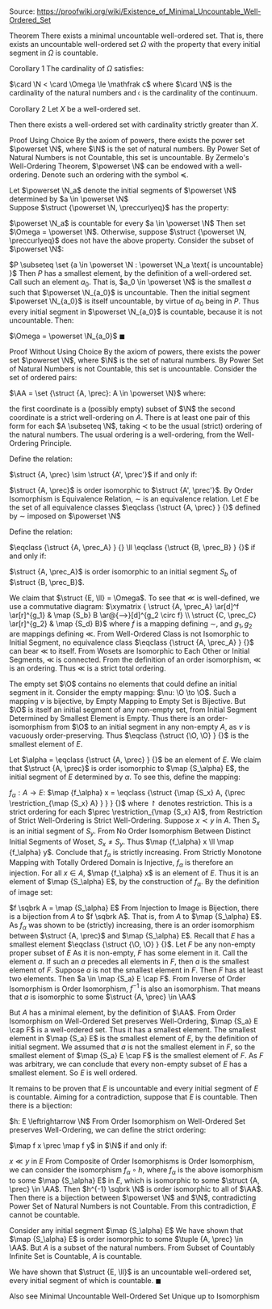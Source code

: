 # 

Source: https://proofwiki.org/wiki/Existence_of_Minimal_Uncountable_Well-Ordered_Set



Theorem
There exists a minimal uncountable well-ordered set.
That is, there exists an uncountable well-ordered set $\Omega$ with the property that every initial segment in $\Omega$ is countable.


Corollary 1
The cardinality of $\Omega$ satisfies:

$\card \N < \card \Omega \le \mathfrak c$
where $\card \N$ is the cardinality of the natural numbers and  $\mathfrak c$ is the cardinality of the continuum.


Corollary 2
Let $X$ be a well-ordered set.

Then there exists a well-ordered set with cardinality strictly greater than $X$.


Proof Using Choice
By the axiom of powers, there exists the power set $\powerset \N$, where $\N$ is the set of natural numbers.
By Power Set of Natural Numbers is not Countable, this set is uncountable.
By Zermelo's Well-Ordering Theorem, $\powerset \N$ can be endowed with a well-ordering.
Denote such an ordering with the symbol $\preccurlyeq$.

Let $\powerset \N_a$ denote the initial segments of $\powerset \N$ determined by $a \in \powerset \N$  
Suppose $\struct {\powerset \N, \preccurlyeq}$ has the property:

$\powerset \N_a$ is countable for every $a \in \powerset \N$
Then set $\Omega = \powerset \N$.
Otherwise, suppose $\struct {\powerset \N, \preccurlyeq}$ does not have the above property.
Consider the subset of $\powerset \N$:

$P \subseteq \set {a \in \powerset \N : \powerset \N_a \text{ is uncountable} }$
Then $P$ has a smallest element, by the definition of a well-ordered set.
Call such an element $a_0$.
That is, $a_0 \in \powerset \N$ is the smallest $a$ such that $\powerset \N_{a_0}$ is uncountable.
Then the initial segment $\powerset \N_{a_0}$ is itself uncountable, by virtue of $a_0$ being in $P$.
Thus every initial segment in $\powerset \N_{a_0}$ is countable, because it is not uncountable.
Then:

$\Omega = \powerset \N_{a_0}$
$\blacksquare$


Proof Without Using Choice
By the axiom of powers, there exists the power set $\powerset \N$, where $\N$ is the set of natural numbers.
By Power Set of Natural Numbers is not Countable, this set is uncountable.
Consider the set of ordered pairs:

$\AA = \set {\struct {A, \prec}: A \in \powerset \N}$
where:

the first coordinate is a (possibly empty) subset of $\N$
the second coordinate is a strict well-ordering on $A$.
There is at least one pair of this form for each $A \subseteq \N$, taking $\prec$ to be the usual (strict) ordering of the natural numbers.
The usual ordering is a well-ordering, from the Well-Ordering Principle.

Define the relation:

$\struct {A, \prec} \sim \struct {A', \prec'}$
if and only if:

$\struct {A, \prec}$ is order isomorphic to $\struct {A', \prec'}$.
By Order Isomorphism is Equivalence Relation, $\sim$ is an equivalence relation.
Let $E$ be the set of all equivalence classes $\eqclass {\struct {A, \prec} } {}$ defined by $\sim$ imposed on $\powerset \N$ 

Define the relation:

$\eqclass {\struct {A, \prec_A} } {} \ll \eqclass {\struct {B, \prec_B} } {}$
if and only if:

$\struct {A, \prec_A}$ is order isomorphic to an initial segment $S_b$ of $\struct {B, \prec_B}$.

We claim that $\struct {E, \ll} = \Omega$.
To see that $\ll$ is well-defined, we use a commutative diagram: 
$\xymatrix {
\struct {A, \prec_A} \ar[d]^f \ar[r]^{g_1} & \map {S_b} B \ar@{-->}[d]^{g_2 \circ f} \\
\struct {C, \prec_C} \ar[r]^{g_2} & \map {S_d} B}$
where $f$ is a mapping defining $\sim$, and $g_1, g_2$ are mappings defining $\ll$.
From Well-Ordered Class is not Isomorphic to Initial Segment, no equivalence class $\eqclass {\struct {A, \prec_A} } {}$ can bear $\ll$ to itself.
From Wosets are Isomorphic to Each Other or Initial Segments, $\ll$ is connected.
From the definition of an order isomorphism, $\ll$ is an ordering.
Thus $\ll$ is a strict total ordering.

The empty set $\O$ contains no elements that could define an initial segment in it.
Consider the empty mapping: $\nu: \O \to \O$.
Such a mapping $\nu$ is bijective, by Empty Mapping to Empty Set is Bijective.
But $\O$ is itself an initial segment of any non-empty set, from Initial Segment Determined by Smallest Element is Empty.
Thus there is an order-isomorphism from $\O$ to an initial segment in any non-empty $A$, as $\nu$ is vacuously order-preserving.
Thus $\eqclass {\struct {\O, \O} } {}$ is the smallest element of $E$.

Let $\alpha = \eqclass {\struct {A, \prec} } {}$ be an element of $E$.
We claim that $\struct {A, \prec}$ is order isomorphic to $\map {S_\alpha} E$, the initial segment of $E$ determined by $\alpha$.
To see this, define the mapping:

$f_\alpha: A \to E$:
$\map {f_\alpha} x = \eqclass {\struct {\map {S_x} A, {\prec \restriction_{\map {S_x} A} } } } {}$
where $\restriction$ denotes restriction.
This is a strict ordering for each $\prec \restriction_{\map {S_x} A}$, from Restriction of Strict Well-Ordering is Strict Well-Ordering.
Suppose $x \prec y$ in $A$.
Then $S_x$ is an initial segment of $S_y$.
From No Order Isomorphism Between Distinct Initial Segments of Woset, $S_x \ne S_y$.
Thus $\map {f_\alpha} x \ll \map {f_\alpha} y$.
Conclude that $f_\alpha$ is strictly increasing.
From Strictly Monotone Mapping with Totally Ordered Domain is Injective, $f_\alpha$ is therefore an injection.
For all $x \in A$, $\map {f_\alpha} x$ is an element of $E$.
Thus it is an element of $\map {S_\alpha} E$, by the construction of $f_\alpha$.
By the definition of image set:

$f \sqbrk A = \map {S_\alpha} E$
From Injection to Image is Bijection, there is a bijection from $A$ to $f \sqbrk A$.
That is, from $A$ to $\map {S_\alpha} E$.
As $f_\alpha$ was shown to be (strictly) increasing, there is an order isomorphism between $\struct {A, \prec}$ and $\map {S_\alpha} E$.
Recall that $E$ has a smallest element $\eqclass {\struct {\O, \O} } {}$.
Let $F$ be any non-empty proper subset of $E$
As it is non-empty, $F$ has some element in it.
Call the element $a$.
If such an $a$ precedes all elements in $F$, then $a$ is the smallest element of $F$.
Suppose $a$ is not the smallest element in $F$.
Then $F$ has at least two elements.
Then $a \in \map {S_a} E \cap F$.
From Inverse of Order Isomorphism is Order Isomorphism, $f^{-1}$ is also an isomorphism.
That means that $a$ is isomorphic to some $\struct {A, \prec} \in \AA$

But $A$ has a minimal element, by the definition of $\AA$.
From Order Isomorphism on Well-Ordered Set preserves Well-Ordering, $\map {S_a} E \cap F$ is a well-ordered set.
Thus it has a smallest element.
The smallest element in $\map {S_a} E$ is the smallest element of $E$, by the definition of initial segment.
We assumed that $a$ is not the smallest element in $F$, so the smallest element of $\map {S_a} E \cap F$ is the smallest element of $F$.
As $F$ was arbitrary, we can conclude that every non-empty subset of $E$ has a smallest element.
So $E$ is well ordered.

It remains to be proven that $E$ is uncountable and every initial segment of $E$ is countable.
Aiming for a contradiction, suppose that $E$ is countable.
Then there is a bijection:

$h: E \leftrightarrow \N$
From Order Isomorphism on Well-Ordered Set preserves Well-Ordering, we can define the strict ordering:

$\map f x \prec \map f y$ in $\N$
if and only if:

$x \ll y$ in $E$
From Composite of Order Isomorphisms is Order Isomorphism, we can consider the isomorphism $f_\alpha \circ h$, where $f_\alpha$ is the above isomorphism to some $\map {S_\alpha} E$ in $E$, which is isomorphic to some $\struct {A, \prec} \in \AA$.
Then $h^{-1} \sqbrk \N$ is order isomorphic to all of $\AA$.
Then there is a bijection between $\powerset \N$ and $\N$, contradicting Power Set of Natural Numbers is not Countable.
From this contradiction, $E$ cannot be countable.

Consider any initial segment $\map {S_\alpha} E$ 
We have shown that $\map {S_\alpha} E$ is order isomorphic to some $\tuple {A, \prec} \in \AA$.
But $A$ is a subset of the natural numbers.
From Subset of Countably Infinite Set is Countable, $A$ is countable.

We have shown that $\struct {E, \ll}$ is an uncountable well-ordered set, every initial segment of which is countable.
$\blacksquare$


Also see
Minimal Uncountable Well-Ordered Set Unique up to Isomorphism




